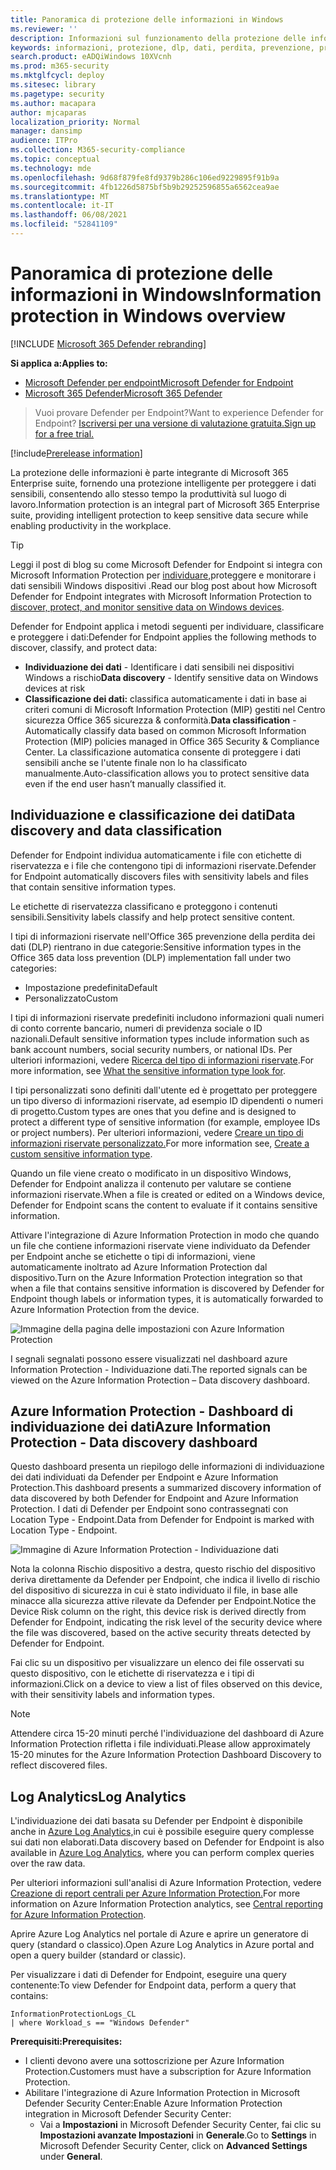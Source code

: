 ```yaml
---
title: Panoramica di protezione delle informazioni in Windows
ms.reviewer: ''
description: Informazioni sul funzionamento della protezione delle informazioni Windows identificare e proteggere le informazioni riservate
keywords: informazioni, protezione, dlp, dati, perdita, prevenzione, protezione
search.product: eADQiWindows 10XVcnh
ms.prod: m365-security
ms.mktglfcycl: deploy
ms.sitesec: library
ms.pagetype: security
ms.author: macapara
author: mjcaparas
localization_priority: Normal
manager: dansimp
audience: ITPro
ms.collection: M365-security-compliance
ms.topic: conceptual
ms.technology: mde
ms.openlocfilehash: 9d68f879fe8fd9379b286c106ed9229895f91b9a
ms.sourcegitcommit: 4fb1226d5875bf5b9b29252596855a6562cea9ae
ms.translationtype: MT
ms.contentlocale: it-IT
ms.lasthandoff: 06/08/2021
ms.locfileid: "52841109"
---
```

# <a name="information-protection-in-windows-overview"></a><span data-ttu-id="b3264-104">Panoramica di protezione delle informazioni in Windows</span><span class="sxs-lookup"><span data-stu-id="b3264-104">Information protection in Windows overview</span></span>

[!INCLUDE [Microsoft 365 Defender rebranding](../../includes/microsoft-defender.md)]

<span data-ttu-id="b3264-105">**Si applica a:**</span><span class="sxs-lookup"><span data-stu-id="b3264-105">**Applies to:**</span></span>

- [<span data-ttu-id="b3264-106">Microsoft Defender per endpoint</span><span class="sxs-lookup"><span data-stu-id="b3264-106">Microsoft Defender for Endpoint</span></span>](https://go.microsoft.com/fwlink/p/?linkid=2154037)
- [<span data-ttu-id="b3264-107">Microsoft 365 Defender</span><span class="sxs-lookup"><span data-stu-id="b3264-107">Microsoft 365 Defender</span></span>](https://go.microsoft.com/fwlink/?linkid=2118804)

> <span data-ttu-id="b3264-108">Vuoi provare Defender per Endpoint?</span><span class="sxs-lookup"><span data-stu-id="b3264-108">Want to experience Defender for Endpoint?</span></span> [<span data-ttu-id="b3264-109">Iscriversi per una versione di valutazione gratuita.</span><span class="sxs-lookup"><span data-stu-id="b3264-109">Sign up for a free trial.</span></span>](https://www.microsoft.com/microsoft-365/windows/microsoft-defender-atp?ocid=docs-wdatp-exposedapis-abovefoldlink) 


[!include[Prerelease information](../../includes/prerelease.md)]

<span data-ttu-id="b3264-110">La protezione delle informazioni è parte integrante di Microsoft 365 Enterprise suite, fornendo una protezione intelligente per proteggere i dati sensibili, consentendo allo stesso tempo la produttività sul luogo di lavoro.</span><span class="sxs-lookup"><span data-stu-id="b3264-110">Information protection is an integral part of Microsoft 365 Enterprise suite, providing intelligent protection to keep sensitive data secure while enabling productivity in the workplace.</span></span>


>[!TIP]
> <span data-ttu-id="b3264-111">Leggi il post di blog su come Microsoft Defender for Endpoint si integra con Microsoft Information Protection per [individuare,](https://cloudblogs.microsoft.com/microsoftsecure/2019/01/17/windows-defender-atp-integrates-with-microsoft-information-protection-to-discover-protect-and-monitor-sensitive-data-on-windows-devices/)proteggere e monitorare i dati sensibili Windows dispositivi .</span><span class="sxs-lookup"><span data-stu-id="b3264-111">Read our blog post about how Microsoft Defender for Endpoint integrates with Microsoft Information Protection to [discover, protect, and monitor sensitive data on Windows devices](https://cloudblogs.microsoft.com/microsoftsecure/2019/01/17/windows-defender-atp-integrates-with-microsoft-information-protection-to-discover-protect-and-monitor-sensitive-data-on-windows-devices/).</span></span>

<span data-ttu-id="b3264-112">Defender for Endpoint applica i metodi seguenti per individuare, classificare e proteggere i dati:</span><span class="sxs-lookup"><span data-stu-id="b3264-112">Defender for Endpoint applies the following methods to discover, classify, and protect data:</span></span>

- <span data-ttu-id="b3264-113">**Individuazione dei dati** - Identificare i dati sensibili nei dispositivi Windows a rischio</span><span class="sxs-lookup"><span data-stu-id="b3264-113">**Data discovery** - Identify sensitive data on Windows devices at risk</span></span>
- <span data-ttu-id="b3264-114">**Classificazione dei dati:** classifica automaticamente i dati in base ai criteri comuni di Microsoft Information Protection (MIP) gestiti nel Centro sicurezza Office 365 sicurezza & conformità.</span><span class="sxs-lookup"><span data-stu-id="b3264-114">**Data classification** - Automatically classify data based on common Microsoft Information Protection (MIP) policies managed in Office 365 Security & Compliance Center.</span></span> <span data-ttu-id="b3264-115">La classificazione automatica consente di proteggere i dati sensibili anche se l'utente finale non lo ha classificato manualmente.</span><span class="sxs-lookup"><span data-stu-id="b3264-115">Auto-classification allows you to protect sensitive data even if the end user hasn’t manually classified it.</span></span>


## <a name="data-discovery-and-data-classification"></a><span data-ttu-id="b3264-116">Individuazione e classificazione dei dati</span><span class="sxs-lookup"><span data-stu-id="b3264-116">Data discovery and data classification</span></span>

<span data-ttu-id="b3264-117">Defender for Endpoint individua automaticamente i file con etichette di riservatezza e i file che contengono tipi di informazioni riservate.</span><span class="sxs-lookup"><span data-stu-id="b3264-117">Defender for Endpoint automatically discovers files with sensitivity labels and files that contain sensitive information types.</span></span>

<span data-ttu-id="b3264-118">Le etichette di riservatezza classificano e proteggono i contenuti sensibili.</span><span class="sxs-lookup"><span data-stu-id="b3264-118">Sensitivity labels classify and help protect sensitive content.</span></span>

<span data-ttu-id="b3264-119">I tipi di informazioni riservate nell'Office 365 prevenzione della perdita dei dati (DLP) rientrano in due categorie:</span><span class="sxs-lookup"><span data-stu-id="b3264-119">Sensitive information types in the Office 365 data loss prevention (DLP) implementation fall under two categories:</span></span>

- <span data-ttu-id="b3264-120">Impostazione predefinita</span><span class="sxs-lookup"><span data-stu-id="b3264-120">Default</span></span>
- <span data-ttu-id="b3264-121">Personalizzato</span><span class="sxs-lookup"><span data-stu-id="b3264-121">Custom</span></span>

<span data-ttu-id="b3264-122">I tipi di informazioni riservate predefiniti includono informazioni quali numeri di conto corrente bancario, numeri di previdenza sociale o ID nazionali.</span><span class="sxs-lookup"><span data-stu-id="b3264-122">Default sensitive information types include information such as bank account numbers, social security numbers, or national IDs.</span></span> <span data-ttu-id="b3264-123">Per ulteriori informazioni, vedere [Ricerca del tipo di informazioni riservate](/office365/securitycompliance/what-the-sensitive-information-types-look-for).</span><span class="sxs-lookup"><span data-stu-id="b3264-123">For more information, see [What the sensitive information type look for](/office365/securitycompliance/what-the-sensitive-information-types-look-for).</span></span>

<span data-ttu-id="b3264-124">I tipi personalizzati sono definiti dall'utente ed è progettato per proteggere un tipo diverso di informazioni riservate, ad esempio ID dipendenti o numeri di progetto.</span><span class="sxs-lookup"><span data-stu-id="b3264-124">Custom types are ones that you define and is designed to protect a different type of sensitive information (for example, employee IDs or project numbers).</span></span> <span data-ttu-id="b3264-125">Per ulteriori informazioni, vedere [Creare un tipo di informazioni riservate personalizzato.](/office365/securitycompliance/create-a-custom-sensitive-information-type)</span><span class="sxs-lookup"><span data-stu-id="b3264-125">For more information see, [Create a custom sensitive information type](/office365/securitycompliance/create-a-custom-sensitive-information-type).</span></span>

<span data-ttu-id="b3264-126">Quando un file viene creato o modificato in un dispositivo Windows, Defender for Endpoint analizza il contenuto per valutare se contiene informazioni riservate.</span><span class="sxs-lookup"><span data-stu-id="b3264-126">When a file is created or edited on a  Windows device, Defender for Endpoint scans the content to evaluate if it contains sensitive information.</span></span>

<span data-ttu-id="b3264-127">Attivare l'integrazione di Azure Information Protection in modo che quando un file che contiene informazioni riservate viene individuato da Defender per Endpoint anche se etichette o tipi di informazioni, viene automaticamente inoltrato ad Azure Information Protection dal dispositivo.</span><span class="sxs-lookup"><span data-stu-id="b3264-127">Turn on the Azure Information Protection integration so that when a file that contains sensitive information is discovered by Defender for Endpoint though labels or information types, it is automatically forwarded to Azure Information Protection from the device.</span></span>

![Immagine della pagina delle impostazioni con Azure Information Protection](images/atp-settings-aip.png)

<span data-ttu-id="b3264-129">I segnali segnalati possono essere visualizzati nel dashboard azure Information Protection - Individuazione dati.</span><span class="sxs-lookup"><span data-stu-id="b3264-129">The reported signals can be viewed on the Azure Information Protection – Data discovery dashboard.</span></span>

## <a name="azure-information-protection---data-discovery-dashboard"></a><span data-ttu-id="b3264-130">Azure Information Protection - Dashboard di individuazione dei dati</span><span class="sxs-lookup"><span data-stu-id="b3264-130">Azure Information Protection - Data discovery dashboard</span></span>

<span data-ttu-id="b3264-131">Questo dashboard presenta un riepilogo delle informazioni di individuazione dei dati individuati da Defender per Endpoint e Azure Information Protection.</span><span class="sxs-lookup"><span data-stu-id="b3264-131">This dashboard presents a summarized discovery information of data discovered by both Defender for Endpoint and Azure Information Protection.</span></span> <span data-ttu-id="b3264-132">I dati di Defender per Endpoint sono contrassegnati con Location Type - Endpoint.</span><span class="sxs-lookup"><span data-stu-id="b3264-132">Data from Defender for Endpoint is marked with Location Type - Endpoint.</span></span>

![Immagine di Azure Information Protection - Individuazione dati](images/azure-data-discovery.png)

<span data-ttu-id="b3264-134">Nota la colonna Rischio dispositivo a destra, questo rischio del dispositivo deriva direttamente da Defender per Endpoint, che indica il livello di rischio del dispositivo di sicurezza in cui è stato individuato il file, in base alle minacce alla sicurezza attive rilevate da Defender per Endpoint.</span><span class="sxs-lookup"><span data-stu-id="b3264-134">Notice the Device Risk column on the right, this device risk is derived directly from Defender for Endpoint, indicating the risk level of the security device where the file was discovered, based on the active security threats detected by Defender for Endpoint.</span></span>

<span data-ttu-id="b3264-135">Fai clic su un dispositivo per visualizzare un elenco dei file osservati su questo dispositivo, con le etichette di riservatezza e i tipi di informazioni.</span><span class="sxs-lookup"><span data-stu-id="b3264-135">Click on a device to view a list of files observed on this device, with their sensitivity labels and information types.</span></span>

>[!NOTE]
><span data-ttu-id="b3264-136">Attendere circa 15-20 minuti perché l'individuazione del dashboard di Azure Information Protection rifletta i file individuati.</span><span class="sxs-lookup"><span data-stu-id="b3264-136">Please allow approximately 15-20 minutes for the Azure Information Protection Dashboard Discovery to reflect discovered files.</span></span>

## <a name="log-analytics"></a><span data-ttu-id="b3264-137">Log Analytics</span><span class="sxs-lookup"><span data-stu-id="b3264-137">Log Analytics</span></span>

<span data-ttu-id="b3264-138">L'individuazione dei dati basata su Defender per Endpoint è disponibile anche in [Azure Log Analytics,](/azure/log-analytics/log-analytics-overview)in cui è possibile eseguire query complesse sui dati non elaborati.</span><span class="sxs-lookup"><span data-stu-id="b3264-138">Data discovery based on Defender for Endpoint is also available in [Azure Log Analytics](/azure/log-analytics/log-analytics-overview), where you can perform complex queries over the raw data.</span></span>

<span data-ttu-id="b3264-139">Per ulteriori informazioni sull'analisi di Azure Information Protection, vedere [Creazione di report centrali per Azure Information Protection.](/azure/information-protection/reports-aip)</span><span class="sxs-lookup"><span data-stu-id="b3264-139">For more information on Azure Information Protection analytics, see [Central reporting for Azure Information Protection](/azure/information-protection/reports-aip).</span></span>

<span data-ttu-id="b3264-140">Aprire Azure Log Analytics nel portale di Azure e aprire un generatore di query (standard o classico).</span><span class="sxs-lookup"><span data-stu-id="b3264-140">Open Azure Log Analytics in Azure portal and open a query builder (standard or classic).</span></span>

<span data-ttu-id="b3264-141">Per visualizzare i dati di Defender for Endpoint, eseguire una query contenente:</span><span class="sxs-lookup"><span data-stu-id="b3264-141">To view Defender for Endpoint data, perform a query that contains:</span></span>

```
InformationProtectionLogs_CL
| where Workload_s == "Windows Defender"
```

<span data-ttu-id="b3264-142">**Prerequisiti:**</span><span class="sxs-lookup"><span data-stu-id="b3264-142">**Prerequisites:**</span></span>

- <span data-ttu-id="b3264-143">I clienti devono avere una sottoscrizione per Azure Information Protection.</span><span class="sxs-lookup"><span data-stu-id="b3264-143">Customers must have a subscription for Azure Information Protection.</span></span>
- <span data-ttu-id="b3264-144">Abilitare l'integrazione di Azure Information Protection in Microsoft Defender Security Center:</span><span class="sxs-lookup"><span data-stu-id="b3264-144">Enable Azure Information Protection integration in Microsoft Defender Security Center:</span></span>
    - <span data-ttu-id="b3264-145">Vai a **Impostazioni** in Microsoft Defender Security Center, fai clic su **Impostazioni avanzate Impostazioni** in **Generale**.</span><span class="sxs-lookup"><span data-stu-id="b3264-145">Go to **Settings** in Microsoft Defender Security Center, click on **Advanced Settings** under **General**.</span></span>



